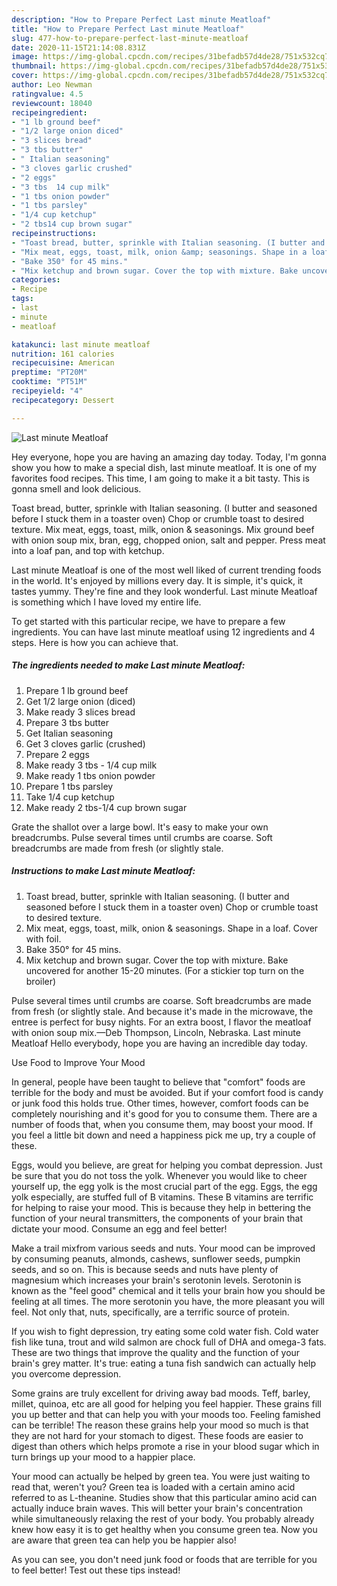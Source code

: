 ```yaml
---
description: "How to Prepare Perfect Last minute Meatloaf"
title: "How to Prepare Perfect Last minute Meatloaf"
slug: 477-how-to-prepare-perfect-last-minute-meatloaf
date: 2020-11-15T21:14:08.831Z
image: https://img-global.cpcdn.com/recipes/31befadb57d4de28/751x532cq70/last-minute-meatloaf-recipe-main-photo.jpg
thumbnail: https://img-global.cpcdn.com/recipes/31befadb57d4de28/751x532cq70/last-minute-meatloaf-recipe-main-photo.jpg
cover: https://img-global.cpcdn.com/recipes/31befadb57d4de28/751x532cq70/last-minute-meatloaf-recipe-main-photo.jpg
author: Leo Newman
ratingvalue: 4.5
reviewcount: 18040
recipeingredient:
- "1 lb ground beef"
- "1/2 large onion diced"
- "3 slices bread"
- "3 tbs butter"
- " Italian seasoning"
- "3 cloves garlic crushed"
- "2 eggs"
- "3 tbs  14 cup milk"
- "1 tbs onion powder"
- "1 tbs parsley"
- "1/4 cup ketchup"
- "2 tbs14 cup brown sugar"
recipeinstructions:
- "Toast bread, butter, sprinkle with Italian seasoning. (I butter and seasoned before I stuck them in a toaster oven) Chop or crumble toast to desired texture."
- "Mix meat, eggs, toast, milk, onion &amp; seasonings. Shape in a loaf. Cover with foil."
- "Bake 350° for 45 mins."
- "Mix ketchup and brown sugar. Cover the top with mixture. Bake uncovered for another 15-20 minutes. (For a stickier top turn on the broiler)"
categories:
- Recipe
tags:
- last
- minute
- meatloaf

katakunci: last minute meatloaf 
nutrition: 161 calories
recipecuisine: American
preptime: "PT20M"
cooktime: "PT51M"
recipeyield: "4"
recipecategory: Dessert

---
```



![Last minute Meatloaf](https://img-global.cpcdn.com/recipes/31befadb57d4de28/751x532cq70/last-minute-meatloaf-recipe-main-photo.jpg)

Hey everyone, hope you are having an amazing day today. Today, I'm gonna show you how to make a special dish, last minute meatloaf. It is one of my favorites food recipes. This time, I am going to make it a bit tasty. This is gonna smell and look delicious.

Toast bread, butter, sprinkle with Italian seasoning. (I butter and seasoned before I stuck them in a toaster oven) Chop or crumble toast to desired texture. Mix meat, eggs, toast, milk, onion &amp; seasonings. Mix ground beef with onion soup mix, bran, egg, chopped onion, salt and pepper. Press meat into a loaf pan, and top with ketchup.

Last minute Meatloaf is one of the most well liked of current trending foods in the world. It's enjoyed by millions every day. It is simple, it's quick, it tastes yummy. They're fine and they look wonderful. Last minute Meatloaf is something which I have loved my entire life.


To get started with this particular recipe, we have to prepare a few ingredients. You can have last minute meatloaf using 12 ingredients and 4 steps. Here is how you can achieve that.

<!--inarticleads1-->

##### The ingredients needed to make Last minute Meatloaf:

1. Prepare 1 lb ground beef
1. Get 1/2 large onion (diced)
1. Make ready 3 slices bread
1. Prepare 3 tbs butter
1. Get  Italian seasoning
1. Get 3 cloves garlic (crushed)
1. Prepare 2 eggs
1. Make ready 3 tbs - 1/4 cup milk
1. Make ready 1 tbs onion powder
1. Prepare 1 tbs parsley
1. Take 1/4 cup ketchup
1. Make ready 2 tbs-1/4 cup brown sugar


Grate the shallot over a large bowl. It&#39;s easy to make your own breadcrumbs. Pulse several times until crumbs are coarse. Soft breadcrumbs are made from fresh (or slightly stale. 

<!--inarticleads2-->

##### Instructions to make Last minute Meatloaf:

1. Toast bread, butter, sprinkle with Italian seasoning. (I butter and seasoned before I stuck them in a toaster oven) Chop or crumble toast to desired texture.
1. Mix meat, eggs, toast, milk, onion &amp; seasonings. Shape in a loaf. Cover with foil.
1. Bake 350° for 45 mins.
1. Mix ketchup and brown sugar. Cover the top with mixture. Bake uncovered for another 15-20 minutes. (For a stickier top turn on the broiler)


Pulse several times until crumbs are coarse. Soft breadcrumbs are made from fresh (or slightly stale. And because it&#39;s made in the microwave, the entree is perfect for busy nights. For an extra boost, I flavor the meatloaf with onion soup mix.—Deb Thompson, Lincoln, Nebraska. Last minute Meatloaf Hello everybody, hope you are having an incredible day today. 

Use Food to Improve Your Mood


In general, people have been taught to believe that "comfort" foods are terrible for the body and must be avoided. But if your comfort food is candy or junk food this holds true. Other times, however, comfort foods can be completely nourishing and it's good for you to consume them. There are a number of foods that, when you consume them, may boost your mood. If you feel a little bit down and need a happiness pick me up, try a couple of these.

Eggs, would you believe, are great for helping you combat depression. Just be sure that you do not toss the yolk. Whenever you would like to cheer yourself up, the egg yolk is the most crucial part of the egg. Eggs, the egg yolk especially, are stuffed full of B vitamins. These B vitamins are terrific for helping to raise your mood. This is because they help in bettering the function of your neural transmitters, the components of your brain that dictate your mood. Consume an egg and feel better!

Make a trail mixfrom various seeds and nuts. Your mood can be improved by consuming peanuts, almonds, cashews, sunflower seeds, pumpkin seeds, and so on. This is because seeds and nuts have plenty of magnesium which increases your brain's serotonin levels. Serotonin is known as the "feel good" chemical and it tells your brain how you should be feeling at all times. The more serotonin you have, the more pleasant you will feel. Not only that, nuts, specifically, are a terrific source of protein.

If you wish to fight depression, try eating some cold water fish. Cold water fish like tuna, trout and wild salmon are chock full of DHA and omega-3 fats. These are two things that improve the quality and the function of your brain's grey matter. It's true: eating a tuna fish sandwich can actually help you overcome depression. 

Some grains are truly excellent for driving away bad moods. Teff, barley, millet, quinoa, etc are all good for helping you feel happier. These grains fill you up better and that can help you with your moods too. Feeling famished can be terrible! The reason these grains help your mood so much is that they are not hard for your stomach to digest. These foods are easier to digest than others which helps promote a rise in your blood sugar which in turn brings up your mood to a happier place.

Your mood can actually be helped by green tea. You were just waiting to read that, weren't you? Green tea is loaded with a certain amino acid referred to as L-theanine. Studies show that this particular amino acid can actually induce brain waves. This will better your brain's concentration while simultaneously relaxing the rest of your body. You probably already knew how easy it is to get healthy when you consume green tea. Now you are aware that green tea can help you be happier also!

As you can see, you don't need junk food or foods that are terrible for you to feel better! Test out  these tips  instead!

